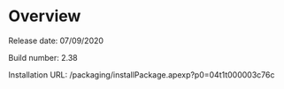 # Overview

Release date: 07/09/2020

Build number: 2.38

Installation URL: /packaging/installPackage.apexp?p0=04t1t000003c76c